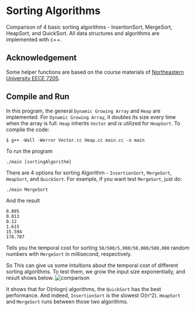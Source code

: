# Sorting Algorithms
 Comparison of 4 basic sorting algorithms - InsertionSort, MergeSort, 
 HeapSort, and QuickSort. All data structures and algorithms are implemented 
 with c++.

## Acknowledgement
Some helper functions are based on the course materials of [Northeastern University
EECE 7205](http://catalog.northeastern.edu/course-descriptions/eece/).

## Compile and Run
In this program, the general `Dynamic Growing Array` and `Heap` are implemented.
For `Dynamic Growing Array`, it doubles its size every time when the array is full. 
`Heap` inherits `Vector` and is utilized for `HeapSort`. 
To compile the code:
```
$ g++ -Wall -Werror Vector.cc Heap.cc main.cc -o main
```
To run the program

```
./main [sortingAlgorithm]
```

There are 4 options for sorting Algorithm - `InsertionSort`, `MergeSort`, `HeapSort`,
and `QuickSort`. For example, if you want test `MergeSort`, just do:
```
./main MergeSort
```

And the result

```
0.005
0.013
0.12
1.615
15.594
178.787
```

Tells you the temporal cost for sorting `50/500/5,000/50,000/500,000` random numbers
with `MergeSort` in millisecond, respectively.

So This can give us some intuitions about the temporal cost of different sorting 
algorithms. To test them, we grow the input size exponentially, and result shows below.
![comparison](https://user-images.githubusercontent.com/30022073/36461454-7820d42a-168b-11e8-9f7a-4cf1d5c3dce1.jpg)

It shows that for O(nlogn) algorithms, the `QuickSort` has the best performance. And 
indeed, `InsertionSort` is the slowest O(n^2). `HeapSort` and `MergeSort` runs 
between those two algorithms.
